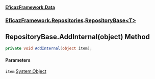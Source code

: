 #### [EficazFramework.Data](EficazFrameworkData.md 'EficazFramework Data')
### [EficazFramework.Repositories](EficazFrameworkData.md#EficazFramework.Repositories 'EficazFramework.Repositories').[RepositoryBase&lt;T&gt;](EficazFramework.Repositories/RepositoryBase_T_.md 'EficazFramework.Repositories.RepositoryBase<T>')

## RepositoryBase<T>.AddInternal(object) Method

```csharp
private void AddInternal(object item);
```
#### Parameters

<a name='EficazFramework.Repositories.RepositoryBase_T_.AddInternal(object).item'></a>

`item` [System.Object](https://docs.microsoft.com/en-us/dotnet/api/System.Object 'System.Object')